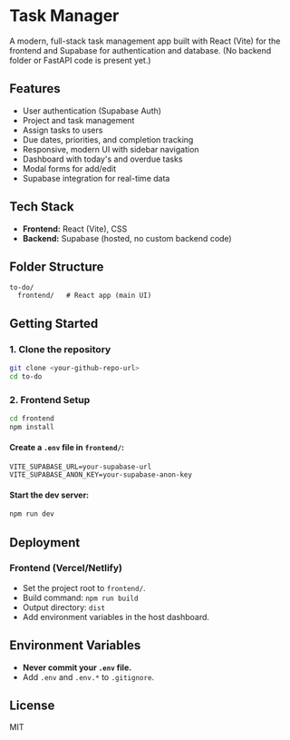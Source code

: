 # Task Manager

A modern, full-stack task management app built with React (Vite) for the frontend and Supabase for authentication and database. (No backend folder or FastAPI code is present yet.)

## Features
- User authentication (Supabase Auth)
- Project and task management
- Assign tasks to users
- Due dates, priorities, and completion tracking
- Responsive, modern UI with sidebar navigation
- Dashboard with today's and overdue tasks
- Modal forms for add/edit
- Supabase integration for real-time data

## Tech Stack
- **Frontend:** React (Vite), CSS
- **Backend:** Supabase (hosted, no custom backend code)

## Folder Structure
```
to-do/
  frontend/   # React app (main UI)
```

## Getting Started

### 1. Clone the repository
```sh
git clone <your-github-repo-url>
cd to-do
```

### 2. Frontend Setup
```sh
cd frontend
npm install
```

#### Create a `.env` file in `frontend/`:
```
VITE_SUPABASE_URL=your-supabase-url
VITE_SUPABASE_ANON_KEY=your-supabase-anon-key
```

#### Start the dev server:
```sh
npm run dev
```

## Deployment

### Frontend (Vercel/Netlify)
- Set the project root to `frontend/`.
- Build command: `npm run build`
- Output directory: `dist`
- Add environment variables in the host dashboard.

## Environment Variables
- **Never commit your `.env` file.**
- Add `.env` and `.env.*` to `.gitignore`.

## License
MIT
